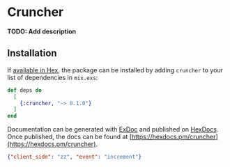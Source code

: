 # Cruncher

**TODO: Add description**

## Installation

If [available in Hex](https://hex.pm/docs/publish), the package can be installed
by adding `cruncher` to your list of dependencies in `mix.exs`:

```elixir
def deps do
  [
    {:cruncher, "~> 0.1.0"}
  ]
end
```

Documentation can be generated with [ExDoc](https://github.com/elixir-lang/ex_doc)
and published on [HexDocs](https://hexdocs.pm). Once published, the docs can
be found at [https://hexdocs.pm/cruncher](https://hexdocs.pm/cruncher).

```json
{"client_side": "zz", "event": "increment"}
```
